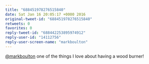 ```yaml
---
title: "688451978276515840"
date: Sat Jan 16 20:05:17 +0000 2016
original-tweet-id: "688451978276515840"
retweets: 0
favorites: 0
reply-tweet-id: "688442253895974912"
reply-user-id: "14112756"
reply-user-screen-name: "markboulton"
---
```

<a href="https://twitter.com/markboulton">@markboulton</a> one of the things I love about having a wood burner!
